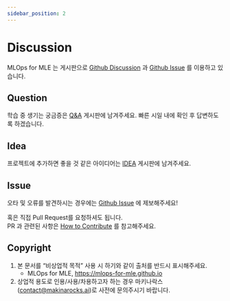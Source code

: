 ```yaml
---
sidebar_position: 2
---
```


# Discussion

MLOps for MLE 는 게시판으로 [Github Discussion](https://github.com/mlops-for-mle/tutorial/discussions) 과 [Github Issue](https://github.com/mlops-for-mle/tutorial/issues) 를 이용하고 있습니다.

## Question
학습 중 생기는 궁금증은 [Q&A](https://github.com/mlops-for-mle/tutorial/discussions/categories/q-a) 게시판에 남겨주세요.
빠른 시일 내에 확인 후 답변하도록 하겠습니다.

## Idea
프로젝트에 추가하면 좋을 것 같은 아이디어는 [IDEA](https://github.com/mlops-for-mle/tutorial/discussions/categories/ideas) 게시판에 남겨주세요.

## Issue
오타 및 오류를 발견하시는 경우에는 [Github Issue](https://github.com/mlops-for-mle/tutorial/issues) 에 제보해주세요!

혹은 직접 Pull Request를 요청하셔도 됩니다.  
PR 과 관련된 사항은 [How to Contribute](/community/how-to-contribute.md) 를 참고해주세요.

## Copyright

1. 본 문서를 “비상업적 목적” 사용 시 하기와 같이 출처를 반드시 표시해주세요.
    - MLOps for MLE, https://mlops-for-mle.github.io
2. 상업적 용도로 인용/사용/차용하고자 하는 경우 마키나락스(contact@makinarocks.ai)로 사전에 문의주시기 바랍니다.
